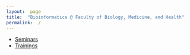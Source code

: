 ```yaml
---
layout:  page
title:  "Bioinformatics @ Faculty of Biology, Medicine, and Health"
permalink:  /
---
```


* [Seminars](seminars/)
* [Trainings](trainings/)



